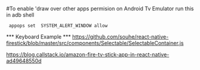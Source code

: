 
#To enable 'draw over other apps permision on Android Tv Emulator run this in adb shell

<code> appops set <package name> SYSTEM_ALERT_WINDOW allow </code>



*** Keyboard Example ***
https://github.com/souhe/react-native-firestick/blob/master/src/components/Selectable/SelectableContainer.js


https://blog.callstack.io/amazon-fire-tv-stick-app-in-react-native-ad49648550d

